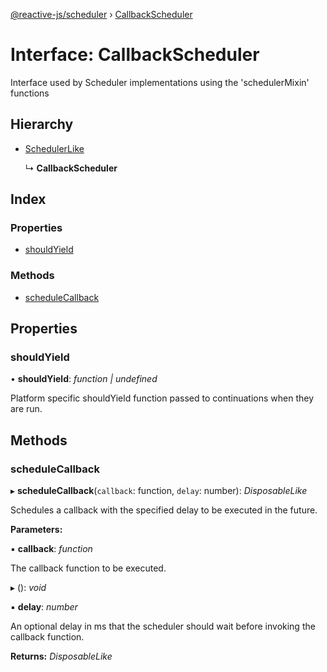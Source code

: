 [@reactive-js/scheduler](../README.md) › [CallbackScheduler](callbackscheduler.md)

# Interface: CallbackScheduler

Interface used by Scheduler implementations using the 'schedulerMixin' functions

## Hierarchy

* [SchedulerLike](schedulerlike.md)

  ↳ **CallbackScheduler**

## Index

### Properties

* [shouldYield](callbackscheduler.md#shouldyield)

### Methods

* [scheduleCallback](callbackscheduler.md#schedulecallback)

## Properties

###  shouldYield

• **shouldYield**: *function | undefined*

Platform specific shouldYield function passed to continuations when they are run.

## Methods

###  scheduleCallback

▸ **scheduleCallback**(`callback`: function, `delay`: number): *DisposableLike*

Schedules a callback with the specified delay to be executed in the future.

**Parameters:**

▪ **callback**: *function*

The callback function to be executed.

▸ (): *void*

▪ **delay**: *number*

An optional delay in ms that the scheduler should wait
before invoking the callback function.

**Returns:** *DisposableLike*

